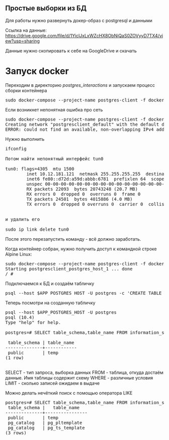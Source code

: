 ## Простые выборки  из БД

Для работы нужно развернуть докер-образ с postgresql и данными

Ссылка на данные: https://drive.google.com/file/d/1YiclJxLxWZcHX8ObNiQaS0ZOVyyD7TX4/view?usp=sharing

Данные нужно скопировать к себе на GoogleDrive и скачать

# Запуск docker

Переходим в директорию *postgres_interactions* и запускаем процесс сборки контейнера

<pre>
sudo docker-compose --project-name postgres-client -f docker-compose.yml up --build -d
</pre>

Если возникнет непонятная ошибка про сеть
<pre>
sudo docker-compose --project-name postgres-client -f docker-compose.yml up --build -d
Creating network "postgresclient_default" with the default driver
ERROR: could not find an available, non-overlapping IPv4 address pool among the defaults to assign to the network
</pre>

Нужно выполнить
<pre>
ifconfig

Потом найти непонятный интерфейс tun0 

tun0: flags=4305<UP,POINTOPOINT,RUNNING,NOARP,MULTICAST>  mtu 1500
        inet 10.12.181.121  netmask 255.255.255.255  destination 10.12.181.122
        inet6 fe80::d72d:a59d:abbb:6781  prefixlen 64  scopeid 0x20<link>
        unspec 00-00-00-00-00-00-00-00-00-00-00-00-00-00-00-00  txqueuelen 100  (UNSPEC)
        RX packets 22093  bytes 20743248 (20.7 MB)
        RX errors 0  dropped 0  overruns 0  frame 0
        TX packets 24501  bytes 4015886 (4.0 MB)
        TX errors 0  dropped 0 overruns 0  carrier 0  collisions 


и удалить его

sudo ip link delete tun0
</pre>

После этого перезапустить команду - всё должно заработать.

Когда контейнер собран, нужно получить доступ к командной строке Alpine Linux:

<pre>
sudo docker-compose --project-name postgres-client -f docker-compose.yml run --rm postgres-client
Starting postgresclient_postgres_host_1 ... done
/ # 
</pre>


Подключаемся к БД и создаём табличку
<pre>
psql --host $APP_POSTGRES_HOST -U postgres -c 'CREATE TABLE IF NOT EXISTS temp (movieId bigint, imdbId varchar(20), tmdbId varchar(20));'
</pre>

Теперь посмотри на созданную табличку
<pre>
psql --host $APP_POSTGRES_HOST -U postgres
psql (10.4)
Type "help" for help.

postgres=# SELECT table_schema,table_name FROM information_schema.tables WHERE table_name='temp' LIMIT 10;

 table_schema | table_name 
--------------+------------
 public       | temp
(1 row)

</pre>

SELECT - тип запроса, выборка данных
FROM - таблица, откуда достаём данные. Имя таблицы содержит схему
WHERE - различные условия
LIMIT - сколько записей ожидаем в выдаче

Можно делать нечёткий поиск с помощью оператора LIKE

<pre>
postgres=# SELECT table_schema,table_name FROM information_schema.tables WHERE table_name like '%temp%' LIMIT 10;
 table_schema |   table_name   
--------------+----------------
 public       | temp
 pg_catalog   | pg_pltemplate
 pg_catalog   | pg_ts_template
(3 rows)

</pre>
